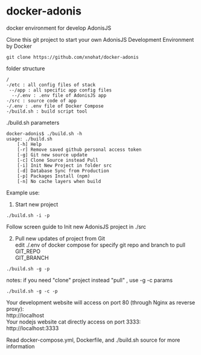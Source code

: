 # docker-adonis
docker environment for develop AdonisJS

Clone this git project to start your own AdonisJS Development Environment by Docker
```
git clone https://github.com/xnohat/docker-adonis
```

folder structure
```
/
-/etc : all config files of stack
 --/app : all specific app config files
  --/.env : .env file of AdonisJS app
-/src : source code of app
-/.env : .env file of Docker Compose
-/build.sh : build script tool
```

./build.sh parameters
```
docker-adonis$ ./build.sh -h
usage: ./build.sh
    [-h] Help
    [-r] Remove saved github personal access token
    [-g] Git new source update
    [-c] Clone Source instead Pull
    [-i] Init New Project in folder src
    [-d] Database Sync from Production
    [-p] Packages Install (npm)
    [-n] No cache layers when build
```

Example use:

1. Start new project
```
./build.sh -i -p
```
Follow screen guide to Init new AdonisJS project in ./src

2. Pull new updates of project from Git\
edit ./.env of docker compose for specify git repo and branch to pull\
GIT_REPO\
GIT_BRANCH
```
./build.sh -g -p
```
notes: if you need "clone" project instead "pull" , use -g -c params
```
./build.sh -g -c -p
```

Your development website will access on port 80 (through Nginx as reverse proxy):\
http://localhost \
Your nodejs website cat directly access on port 3333:\
http://localhost:3333 

Read docker-compose.yml, Dockerfile, and ./build.sh source for more information
